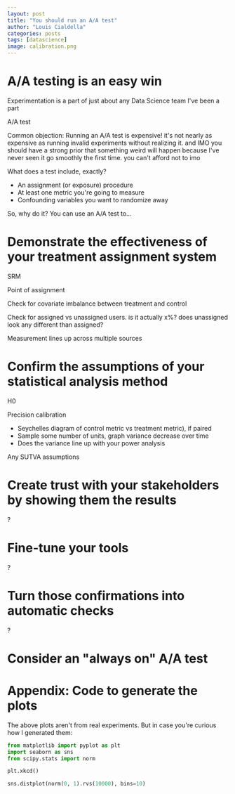```yaml
---
layout: post
title: "You should run an A/A test"
author: "Louis Cialdella"
categories: posts
tags: [datascience]
image: calibration.png
---
```


# A/A testing is an easy win

Experimentation is a part of just about any Data Science team I've been a part

A/A test

Common objection: Running an A/A test is expensive! it's not nearly as expensive as running invalid experiments without realizing it. and IMO you should have a strong prior that something weird will happen because I've never seen it go smoothly the first time. you can't afford not to imo

What does a test include, exactly?

* An assignment (or exposure) procedure
* At least one metric you're going to measure
* Confounding variables you want to randomize away

So, why do it? You can use an A/A test to...

# Demonstrate the effectiveness of your treatment assignment system

SRM

Point of assignment

Check for covariate imbalance between treatment and control

Check for assigned vs unassigned users. is it actually x%? does unassigned look any different than assigned?

Measurement lines up across multiple sources

# Confirm the assumptions of your statistical analysis method

H0

Precision calibration
* Seychelles diagram of control metric vs treatment metric), if paired
* Sample some number of units, graph variance decrease over time
* Does the variance line up with your power analysis

Any SUTVA assumptions

# Create trust with your stakeholders by showing them the results

?

# Fine-tune your tools

?

# Turn those confirmations into automatic checks

?

# Consider an "always on" A/A test

# Appendix: Code to generate the plots

The above plots aren't from real experiments. But in case you're curious how I generated them:

```python
from matplotlib import pyplot as plt
import seaborn as sns
from scipy.stats import norm

plt.xkcd()

sns.distplot(norm(0, 1).rvs(10000), bins=10)
```